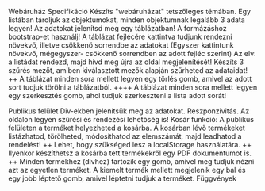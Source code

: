 Webáruház
Specifikáció
Készíts "webáruházat" tetszőleges témában. Egy listában tároljuk az objektumokat, minden objektumnak legalább 3 adata legyen! Az adatokat jelenítsd meg egy táblázatban! A formázáshoz bootstrap-et használj! A táblázat fejlécére kattintva tudjunk rendezni növekvő, illetve csökkenő sorrendbe az adatokat (Egyszer kattintunk növekvő, mégegyszer- csökkenő sorrendben az adott fejléc szerint) Az elv: a listádat rendezd, majd hívd meg újra az oldal megjelenítését! Készíts 3 szűrés mezőt, amiben kiválasztott mezők alapján szűrheted az adataidat! ++ A táblázat minden sora mellett legyen egy törlés gomb, amivel az adott sort tudjuk törölni a táblázatból. ++++ A táblázat minden sora mellett legyen egy szerkesztés gomb, ahol tudjuk szerkeszteni a lista adott sorát!

Publikus felület
Div-ekben jelenítsük meg az adatokat.
Reszponzivitás.
Az oldalon legyen szűrési és rendezési lehetőség is!
Kosár funkció: A publikus felületen a terméket helyezheted a kosárba. A kosárban lévő termékeket listázhatod, törölheted, módosíthatod az elemszámát, majd leadhatod a rendelést!
++ Lehet, hogy szükséged lesz a localStorage használatára.
++ Ilyenkor készíthetsz a kosárba tett termékekről egy PDF dokumentumot is.
++ Minden termékhez (divhez) tartozik egy gomb, amivel meg tudjuk nézni azt az egyetlen terméket.
A kiemelt termék mellett megjelenik egy bal és egy jobb léptető gomb, amivel léptetni tudjuk a terméket.
Függvények
